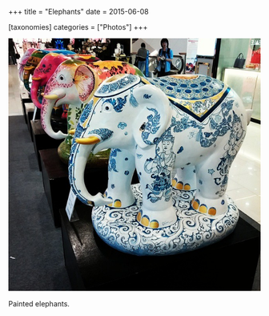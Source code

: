 +++
title = "Elephants"
date = 2015-06-08

[taxonomies]
categories = ["Photos"]
+++

![Elephants](elephants.jpeg)

Painted elephants.
